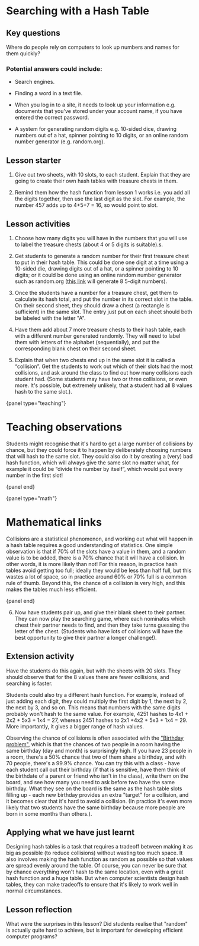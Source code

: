 # Searching with a Hash Table

## Key questions

Where do people rely on computers to look up numbers and names for them quickly?

### Potential answers could include:

-   Search engines.

-   Finding a word in a text file.

-   When you log in to a site, it needs to look up your information e.g. documents that you've stored under your account name, if you have entered the correct password.

-   A system for generating random digits e.g. 10-sided dice, drawing numbers out of a hat, spinner pointing to 10 digits, or an online random number generator (e.g. random.org).

## Lesson starter

1. Give out two sheets, with 10 slots, to each student. Explain that they are going to create their own hash tables with treasure chests in them.

2. Remind them how the hash function from lesson 1 works i.e. you add all the digits together, then use the last digit as the slot. For example, the number 457 adds up to 4+5+7 = 16, so would point to slot.

## Lesson activities

1. Choose how many digits you will have in the numbers that you will use to label the treasure chests (about 4 or 5 digits is suitable).s.

2. Get students to generate a random number for their first treasure chest to put in their hash table. This could be done one digit at a time using a 10-sided die, drawing digits out of a hat, or a spinner pointing to 10 digits; or it could be done using an online random number generator such as random.org ([this link](https://www.random.org/integer-sets/?sets=1&num=8&min=1&max=99999&commas=on&order=random&format=html&rnd=new) will generate 8 5-digit numbers).

3. Once the students have a number for a treasure chest, get them to calculate its hash total, and put the number in its correct slot in the table. On their second sheet, they should draw a chest (a rectangle is sufficient) in the same slot. The entry just put on each sheet should both be labeled with the letter "A".
 
4. Have them add about 7 more treasure chests to their hash table, each with a different number generated randomly. They will need to label them with letters of the alphabet (sequentially), and put the corresponding blank chest on their second sheet.

5. Explain that when two chests end up in the same slot it is called a “collision”. Get the students to work out which of their slots had the most collisions, and ask around the class to find out how many collisions each student had. (Some students may have two or three collisions, or even more. It's possible, but extremely unlikely, that a student had all 8 values hash to the same slot.).

{panel type="teaching"}

# Teaching observations

Students might recognise that it's hard to get a large number of collisions by chance, but they could force it to happen by deliberately choosing numbers that will hash to the same slot. They could also do it by creating a (very) bad hash function, which will always give the same slot no matter what, for example it could be “divide the number by itself”, which would put every number in the first slot!

{panel end}

{panel type="math"}

# Mathematical links

Collisions are a statistical phenomenon, and working out what will happen in a hash table requires a good understanding of statistics. One simple observation is that if 70% of the slots have a value in them, and a random value is to be added, there is a 70% chance that it will have a collision. In other words, it is more likely than not! For this reason, in practice hash tables avoid getting too full; ideally they would be less than half full, but this wastes a lot of space, so in practice around 60% or 70% full is a common rule of thumb. Beyond this, the chance of a collision is very high, and this makes the tables much less efficient.

{panel end}

6. Now have students pair up, and give their blank sheet to their partner. They can now play the searching game, where each nominates which chest their partner needs to find, and then they take turns guessing the letter of the chest. (Students who have lots of collisions will have the best opportunity to give their partner a longer challenge!).

## Extension activity

Have the students do this again, but with the sheets with 20 slots. They should observe that for the 8 values there are fewer collisions, and searching is faster.

Students could also try a different hash function. For example, instead of just adding each digit, they could multiply the first digit by 1, the next by 2, the next by 3, and so on. This means that numbers with the same digits probably won't hash to the same value. For example, 4251 hashes to 4x1 + 2x2 + 5x3 + 1x4 = 27, whereas 2451 hashes to 2x1 +4x2 + 5x3 + 1x4 = 29. More importantly, it gives a bigger range of hash values.

Observing the chance of collisions is often associated with the ["Birthday problem"](https://en.wikipedia.org/wiki/Birthday_problem), which is that the chances of two people in a room having the same birthday (day and month) is surprisingly high. If you have 23 people in a room, there's a 50% chance that two of them share a birthday, and with 70 people, there's a 99.9% chance. You can try this with a class - have each student call out their birthday (if that is sensitive, have them think of the birthdate of a parent or friend who isn't in the class), write them on the board, and see how many you need to ask before two have the same birthday. What they see on the board is the same as the hash table slots filling up - each new birthday provides an extra "target" for a collision, and it becomes clear that it's hard to avoid a collision. (In practice it's even more likely that two students have the same birthday because more people are born in some months than others.).

## Applying what we have just learnt

Designing hash tables is a task that requires a tradeoff between making it as big as possible (to reduce collisions) without wasting too much space. It also involves making the hash function as random as possible so that values are spread evenly around the table. Of course, you can never be sure that by chance everything won't hash to the same location, even with a great hash function and a huge table. But when computer scientists design hash tables, they can make tradeoffs to ensure that it's likely to work well in normal circumstances.

## Lesson reflection

What were the surprises in this lesson? Did students realise that "random" is actually quite hard to achieve, but is important for developing efficient computer programs?

